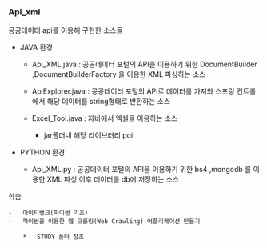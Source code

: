 ### Api_xml

공공데이터 api를 이용해 구현한 소스들

- JAVA 환경
    - Api_XML.java    :   공공데이터 포털의 API을 이용하기 위한 DocumentBuilder ,DocumentBuilderFactory
            을 이용한 XML 파싱하는 소스
    - ApiExplorer.java    :   공공데이터 포털의 API로 데이터를 가져와 스프링 컨트롤에서 해당 데이터를 string형태로 반환하는 소스
            
    - Excel_Tool.java : 자바에서 엑셀을 이용하는 소스
        - jar폴더내 해당 라이브러리 poi

- PYTHON 환경
    - Api_XML.py    :   공공데이터 포털의 API을 이용하기 위한 bs4 ,mongodb
            를 이용한 XML 파싱 이후 데이터를 db에 저장하는 소스
            
        
학습

    -   아이티뱅크(파이썬 기초)
    -   파이썬을 이용한 웹 크롤링(Web Crawling) 어플리케이션 만들기

        *   STUDY 폴더 참조
    
    
